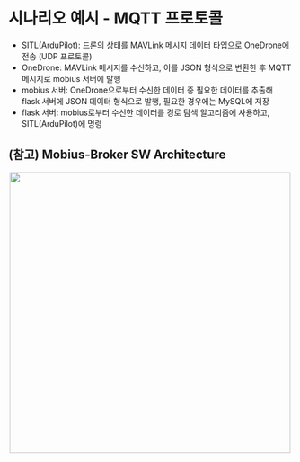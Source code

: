 # 시나리오 예시 - MQTT 프로토콜

* SITL(ArduPilot): 드론의 상태를 MAVLink 메시지 데이터 타입으로 OneDrone에 전송 (UDP 프로토콜)
* OneDrone: MAVLink 메시지를 수신하고, 이를 JSON 형식으로 변환한 후 MQTT 메시지로 mobius 서버에 발행
* mobius 서버: OneDrone으로부터 수신한 데이터 중 필요한 데이터를 추출해 flask 서버에 JSON 데이터 형식으로 발행, 필요한 경우에는 MySQL에 저장
* flask 서버: mobius로부터 수신한 데이터를 경로 탐색 알고리즘에 사용하고, SITL(ArduPilot)에 명령

## (참고) Mobius-Broker SW Architecture
<div align="center">
<img src="https://user-images.githubusercontent.com/29790334/28245393-a1159d5e-6a40-11e7-8948-4262bf29c371.png" width="500"/>
</div>
